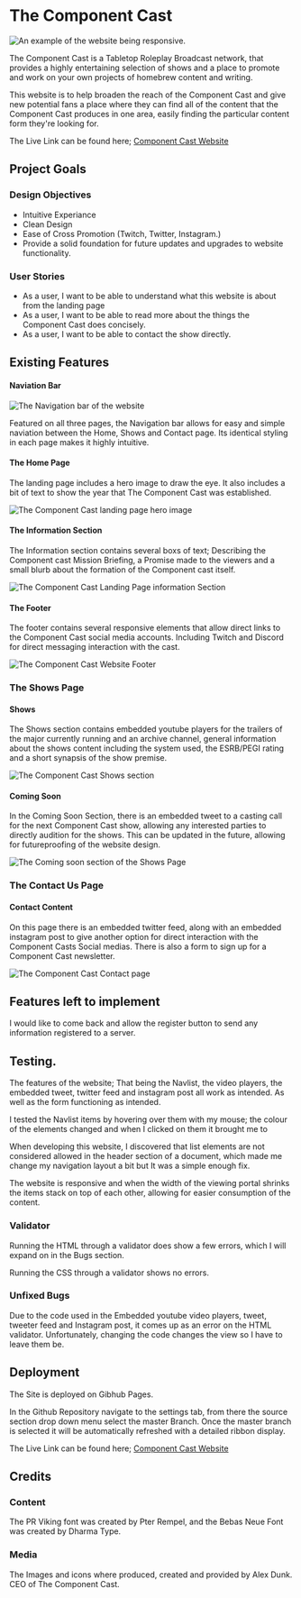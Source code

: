 # The Component Cast

![An example of the website being responsive.](./assets/images/responsive.png)

The Component Cast is a Tabletop Roleplay Broadcast network, that provides a highly entertaining selection of shows and a place to promote and work on your own projects of homebrew content and writing.

This website is to help broaden the reach of the Component Cast and give new potential fans a place where they can find all of the content that the Component Cast produces in one area, easily finding the particular content form they're looking for. 

The Live Link can be found here; [Component Cast Website](https://mikeyredmon.github.io/ComponentCastWebsite/)

## Project Goals

### Design Objectives

- Intuitive Experiance
- Clean Design
- Ease of Cross Promotion (Twitch, Twitter, Instagram.)
- Provide a solid foundation for future updates and upgrades to website functionality. 

### User Stories 

- As a user, I want to be able to understand what this website is about from the landing page
- As a user, I want to be able to read more about the things the Component Cast does concisely. 
- As a user, I want to be able to contact the show directly. 

## Existing Features

#### Naviation Bar

![The Navigation bar of the website](./assets/images/navbar.png)

Featured on all three pages, the Navigation bar allows for easy and simple naviation between the Home, Shows and Contact page. Its identical styling in each page makes it highly intuitive. 

#### The Home Page

The landing page includes a hero image to draw the eye. It also includes a bit of text to show the year that The Component Cast was established. 

![The Component Cast landing page hero image](./assets/images/cc_instagram_blocker_1.png)

#### The Information Section

The Information section contains several boxs of text; Describing the Component cast Mission Briefing, a Promise made to the viewers and a small blurb about the formation of the Component cast itself. 

![The Component Cast Landing Page information Section](./assets/images/info.png)

#### The Footer

The footer contains several responsive elements that allow direct links to the Component Cast social media accounts. Including Twitch and Discord for direct messaging interaction with the cast. 

![The Component Cast Website Footer](./assets/images/footer.png)

### The Shows Page

#### Shows

The Shows section contains embedded youtube players for the trailers of the major currently running and an archive channel, general information about the shows content including the system used, the ESRB/PEGI rating and a short synapsis of the show premise. 

![The Component Cast Shows section](./assets/images/shows.png)

#### Coming Soon 

In the Coming Soon Section, there is an embedded tweet to a casting call for the next Component Cast show, allowing any interested parties to directly audition for the shows. This can be updated in the future, allowing for futureproofing of the website design.

![The Coming soon section of the Shows Page](/assets/images/csoon.png)

### The Contact Us Page

#### Contact Content

On this page there is an embedded twitter feed, along with an embedded instagram post to give another option for direct interaction with the Component Casts Social medias. There is also a form to sign up for a Component Cast newsletter. 

![The Component Cast Contact page](/assets/images/contactus.png)

## Features left to implement

I would like to come back and allow the register button to send any information registered to a server. 

## Testing. 

The features of the website; That being the Navlist, the video players, the embedded tweet, twitter feed and instagram post all work as intended. As well as the form functioning as intended. 

I tested the Navlist items by hovering over them with my mouse; the colour of the elements changed and when I clicked on them it brought me to 

When developing this website, I discovered that list elements are not considered allowed in the header section of a document, which made me change my navigation layout a bit but It was a simple enough fix. 

The website is responsive and when the width of the viewing portal shrinks the items stack on top of each other, allowing for easier consumption of the content. 

### Validator

Running the HTML through a validator does show a few errors, which I will expand on in the Bugs section. 

Running the CSS through a validator shows no errors. 

### Unfixed Bugs

Due to the code used in the Embedded youtube video players, tweet, tweeter feed and Instagram post, it comes up as an error on the HTML validator. Unfortunately, changing the code changes the view so I have to leave them be. 

## Deployment 

The Site is deployed on Gibhub Pages. 

In the Github Repository navigate to the settings tab, from there the source section drop down menu select the master Branch. Once the master branch is selected it will be automatically refreshed with a detailed ribbon display. 

The Live Link can be found here; [Component Cast Website](https://mikeyredmon.github.io/ComponentCastWebsite/)

## Credits

### Content 

The PR Viking font was created by Pter Rempel, and the Bebas Neue Font was created by Dharma Type. 

### Media

The Images and icons where produced, created and provided by Alex Dunk. CEO of The Component Cast. 
